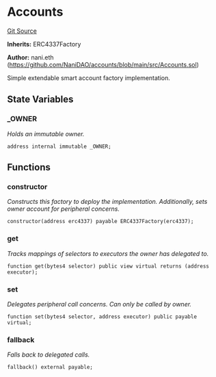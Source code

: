 # Accounts
[Git Source](https://github.com/NaniDAO/accounts/blob/8328e5c25cabbe5c5a4de81be1529d0f8371cfb5/src/Accounts.sol)

**Inherits:**
ERC4337Factory

**Author:**
nani.eth (https://github.com/NaniDAO/accounts/blob/main/src/Accounts.sol)

Simple extendable smart account factory implementation.


## State Variables
### _OWNER
*Holds an immutable owner.*


```solidity
address internal immutable _OWNER;
```


## Functions
### constructor

*Constructs this factory to deploy the implementation.
Additionally, sets owner account for peripheral concerns.*


```solidity
constructor(address erc4337) payable ERC4337Factory(erc4337);
```

### get

*Tracks mappings of selectors to executors the owner has delegated to.*


```solidity
function get(bytes4 selector) public view virtual returns (address executor);
```

### set

*Delegates peripheral call concerns. Can only be called by owner.*


```solidity
function set(bytes4 selector, address executor) public payable virtual;
```

### fallback

*Falls back to delegated calls.*


```solidity
fallback() external payable;
```

